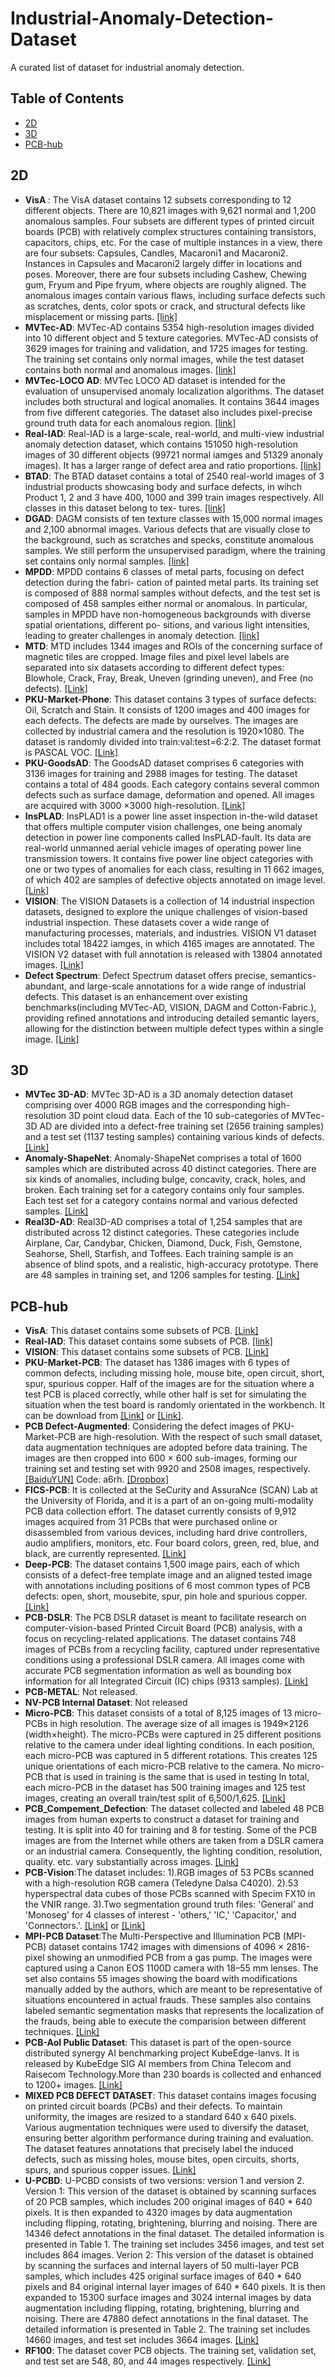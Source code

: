 # Industrial-Anomaly-Detection-Dataset
A curated list of dataset for industrial anomaly detection.

## Table of Contents
+ [2D](#2D)
+ [3D](#3D)
+ [PCB-hub](#PCB-hub)

## 2D
+ **VisA ​​​**: The VisA dataset contains 12 subsets corresponding to 12 different objects. There are 10,821 images with 9,621 normal and 1,200 anomalous samples. Four subsets are different types of printed circuit boards (PCB) with relatively complex structures containing transistors, capacitors, chips, etc. For the case of multiple instances in a view, there are four subsets: Capsules, Candles, Macaroni1 and Macaroni2. Instances in Capsules and Macaroni2 largely differ in locations and poses. Moreover, there are four subsets including Cashew, Chewing gum, Fryum and Pipe fryum, where objects are roughly aligned. The anomalous images contain various flaws, including surface defects such as scratches, dents, color spots or crack, and structural defects like misplacement or missing parts. [[link]](https://github.com/amazon-science/spot-diff)
+ **MVTec-AD​​​**: MVTec-AD contains 5354 high-resolution images divided into 10 different object and 5 texture categories. MVTec-AD consists of 3629 images for training and validation, and 1725 images for testing. The training set contains only normal images, while the test dataset contains both normal and anomalous images. [[link]](https://www.mvtec.com/company/research/datasets/mvtec-ad)
+ **MVTec-LOCO AD​​​**: MVTec LOCO AD dataset is intended for the evaluation of unsupervised anomaly localization algorithms. The dataset includes both structural and logical anomalies. It contains 3644 images from five different categories. The dataset also includes pixel-precise ground truth data for each anomalous region. [[link]](https://www.mvtec.com/company/research/datasets/mvtec-loco)
+ **Real-IAD​​**: Real-IAD is a large-scale, real-world, and multi-view industrial anomaly detection dataset, which contains 151050 high-resolution images of 30 different objects (99721 normal iamges and 51329 anonaly images). It has a larger range of defect area and ratio proportions. [[link]](https://realiad4ad.github.io/Real-IAD/)
+ **BTAD**: The BTAD dataset contains a total of 2540 real-world images of 3 industrial products showcasing body and surface defects, in wihch Product 1, 2 and 3 have 400, 1000 and 399 train images respectively. All classes in this dataset belong to tex- tures. [[link]](https://github.com/pankajmishra000/VT-ADL) 
+ **DGAD**: DAGM consists of ten texture classes with 15,000 normal images and 2,100 abnormal images. Various defects that are visually close to the background, such as scratches and specks, constitute anomalous samples. We still perform the unsupervised paradigm, where the training set contains only normal samples. [[link]](https://www.kaggle.com/datasets/mhskjelvareid/dagm-2007-competition-dataset-optical-inspection) 
+ **MPDD**: MPDD contains 6 classes of metal parts, focusing on defect detection during the fabri- cation of painted metal parts. Its training set is composed of 888 normal samples without defects, and the test set is composed of 458 samples either normal or anomalous. In particular, samples in MPDD have non-homogeneous backgrounds with diverse spatial orientations, different po- sitions, and various light intensities, leading to greater challenges in anomaly detection. [[link]](https://github.com/stepanje/MPDD)
+ **MTD**: MTD includes 1344 images and ROIs of the concerning surface of magnetic tiles are cropped. Image files and pixel level labels are separated into six datasets according to different defect types: Blowhole, Crack, Fray, Break, Uneven (grinding uneven), and Free (no defects). [[Link]](https://github.com/abin24/Magnetic-tile-defect-datasets.)
+ **PKU-Market-Phone**: This dataset contains 3 types of surface defects: Oil, Scratch and Stain. It consists of 1200 images and 400 images for each defects. The defects are made by ourselves. The images are collected by industrial camera and the resolution is 1920×1080. The dataset is randomly divided into train:val:test=6:2:2. The dataset format is PASCAL VOC. ​[[Link]](https://github.com/jianzhang96/MSD)
+ **PKU-GoodsAD**:​ The GoodsAD dataset comprises 6 categories with 3136 images for training and 2988 images for testing. The dataset contains a total of 484 goods. Each category contains several common defects such as surface damage, deformation and opened. All images are acquired with 3000 ×3000 high-resolution. [[Link]](https://github.com/jianzhang96/GoodsAD)
+ **InsPLAD**: InsPLAD1 is a power line asset inspection in-the-wild dataset that offers multiple computer vision challenges, one being anomaly detection in power line components called InsPLAD-fault. Its data are real-world unmanned aerial vehicle images of operating power line transmission towers. It contains five power line object categories with one or two types of anomalies for each class, resulting in 11 662 images, of which 402 are samples of defective objects annotated on image level. [[Link]](https://github.com/andreluizbvs/InsPLAD)
+ **VISION​**: The VISION Datasets is a collection of 14 industrial inspection datasets, designed to explore the unique challenges of vision-based industrial inspection. These datasets cover a wide range of manufacturing processes, materials, and industries. VISION V1 dataset includes total 18422 iamges, in which 4165 images are annotated. The VISION V2 dataset with full annotation is released with 13804 annotated images. [[Link]](https://huggingface.co/datasets/VISION-Workshop/VISION-Datasets)
+ **Defect Spectrum​**: Defect Spectrum dataset offers precise, semantics-abundant, and large-scale annotations for a wide range of industrial defects. This dataset is an enhancement over existing benchmarks(including MVTec-AD, VISION, DAGM and Cotton-Fabric.), providing refined annotations and introducing detailed semantic layers, allowing for the distinction between multiple defect types within a single image. [[Link]](https://huggingface.co/datasets/DefectSpectrum/Defect_Spectrum)
## 3D
+ **MVTec 3D-AD**: MVTec 3D-AD is a 3D anomaly detection dataset comprising over 4000 RGB images and the corresponding high-resolution 3D point cloud data. Each of the 10 sub-categories of MVTec-3D AD are divided into a defect-free training set (2656 training samples) and a test set (1137 testing samples) containing various kinds of defects. [[Link]](https://www.mvtec.com/company/research/datasets/mvtec-3d-ad/downloads)
+ **Anomaly-ShapeNet**: Anomaly-ShapeNet comprises a total of 1600 samples which are distributed across 40 distinct categories. There are six kinds of anomalies, including bulge, concavity, crack, holes, and broken. Each training set for a category contains only four samples. Each test set for a category contains normal and various defected samples. [[Link]](https://github.com/Chopper-233/Anomaly-ShapeNet/tree/main)
+ **Real3D-AD**: Real3D-AD comprises a total of 1,254 samples that are distributed across 12 distinct categories. These categories include Airplane, Car, Candybar, Chicken, Diamond, Duck, Fish, Gemstone, Seahorse, Shell, Starfish, and Toffees. Each training sample is an absence of blind spots, and a realistic, high-accuracy prototype. There are 48 samples in training set, and 1206 samples for testing. [[Link]](https://github.com/M-3LAB/Real3D-AD)
## PCB-hub
+ **VisA**: This dataset contains some subsets of PCB. [[Link]](https://github.com/amazon-science/spot-diff)
+ **Real-IAD**: This dataset contains some subsets of PCB. [[link]](https://realiad4ad.github.io/Real-IAD/)
+ **VISION**: This dataset contains some subsets of PCB. [[Link]](https://huggingface.co/datasets/VISION-Workshop/VISION-Datasets)
+ **PKU-Market-PCB**: The dataset has 1386 images with 6 types of common defects, including missing hole, mouse bite, open circuit, short, spur, spurious copper. Half of the images are for the situation where a test PCB is placed correctly, while other half is set for simulating the situation when the test board is randomly orientated in the workbench. It can be download from [[Link]](http://robotics.pkusz.edu.cn/resources/dataset/) or [[Link]](https://www.dropbox.com/s/32kolsaa45z2mpj/PCB_DATASET.zip?dl=0).
+ **PCB Defect-Augmented**: Considering the defect images of PKU-Market-PCB are high-resolution. With the respect of such small dataset, data augmentation techniques are adopted before data training. The images are then cropped into 600 × 600 sub-images, forming our training set and testing set with 9920 and 2508 images, respectively. [[BaiduYUN]](https://pan.baidu.com/s/1eAxDF4txpgMInxbmNDX0Zw) Code: a6rh. [[Dropbox]](https://www.dropbox.com/s/h0f39nyotddibsb/VOC_PCB.zip?dl=0)
+ **FICS-PCB**: It is collected at the SeCurity and AssuraNce (SCAN) Lab at the University of Florida, and it is a part of an on-going multi-modality PCB data collection effort. The dataset currently consists of 9,912 images acquired from 31 PCBs that were purchased online or disassembled from various devices, including hard drive controllers, audio amplifiers, monitors, etc. Four board colors, green, red, blue, and black, are currently represented. [[Link]](https://www.trust-hub.org/#/data/pcb-images)
+ **Deep-PCB**: The dataset contains 1,500 image pairs, each of which consists of a defect-free template image and an aligned tested image with annotations including positions of 6 most common types of PCB defects: open, short, mousebite, spur, pin hole and spurious copper.[[Link]](https://github.com/tangsanli5201/DeepPCB/tree/master/PCBData)
+ **PCB-DSLR**: The PCB DSLR dataset is meant to facilitate research on computer-vision-based Printed Circuit Board (PCB) analysis, with a focus on recycling-related applications. The dataset contains 748 images of PCBs from a recycling facility, captured under representative conditions using a professional DSLR camera. All images come with accurate PCB segmentation information as well as bounding box information for all Integrated Circuit (IC) chips (9313 samples). [[Link]](https://zenodo.org/records/3886553)
+ **PCB-METAL**: Not released.
+ **NV-PCB Internal Dataset**: Not released
+ **Micro-PCB**: This dataset consists of a total of 8,125 images of 13 micro-PCBs in high resolution. The average size of all images is 1949×2126 (width×height). The micro-PCBs were captured in 25 different positions relative to the camera under ideal lighting conditions. In each position, each micro-PCB was captured in 5 different rotations. This creates 125 unique orientations of each micro-PCB relative to the camera. No micro-PCB that is used in training is the same that is used in testing In total, each micro-PCB in the dataset has 500 training images and 125 test images, creating an overall train/test split of 6,500/1,625. [[Link]](https://www.kaggle.com/datasets/frettapper/micropcb-images)
+ **PCB_Compement_Defection**: The dataset collected and labeled 48 PCB images from human experts to construct a dataset for training and testing. It is split into 40 for training and 8 for testing. Some of the PCB images are from the Internet while others are taken from a DSLR camera or an industrial camera. Consequently, the lighting condition, resolution, quality. etc. vary substantially across images.  [[Link]](https://sites.google.com/view/chiawen-kuo/home/pcb-component-detection)
+ **PCB-Vision**:The dataset includes: 1).RGB images of 53 PCBs scanned with a high-resolution RGB camera (Teledyne Dalsa C4020). 2).53 hyperspectral data cubes of those PCBs scanned with Specim FX10 in the VNIR range. 3).Two segmentation ground truth files: 'General' and 'Monoseg' for 4 classes of interest - 'others,' 'IC,' 'Capacitor,' and 'Connectors.'.  [[Link]](https://rodare.hzdr.de/record/2704) or [[Link]](https://zenodo.org/records/10617721)
+ **MPI-PCB Dataset**:The Multi-Perspective and Illumination PCB (MPI-PCB) dataset contains 1742 images with dimensions of 4096 × 2816-pixel showing an unmodified PCB from a gas pump. The images were captured using a Canon EOS 1100D camera with 18–55 mm lenses. The set also contains 55 images showing the board with modifications manually added by the authors, which are meant to be representative of situations encountered in actual frauds. These samples also contains labeled semantic segmentation masks that represents the localization of the frauds, being able to execute the comparision between different techniques. [[Link]](https://zenodo.org/records/8213098#:~:text=The%20Multi%2DPerspective%20and%20Illumination,with%2018%E2%80%9355%20mm%20lenses)
+ **PCB-AoI Public Dataset**: This dataset is part of the open-source distributed synergy AI benchmarking project KubeEdge-Ianvs. It is released by KubeEdge SIG AI members from China Telecom and Raisecom Technology.More than 230 boards is collected and enhanced to 1200+ images. [[Link]](https://www.kaggle.com/datasets/kubeedgeianvs/pcb-aoi)
+ **MIXED PCB DEFECT DATASET**: This dataset contains images focusing on printed circuit boards (PCBs) and their defects. To maintain uniformity, the images are resized to a standard 640 x 640 pixels. Various augmentation techniques were used to diversify the dataset, ensuring better algorithm performance during training and evaluation. The dataset features annotations that precisely label the induced defects, such as missing holes, mouse bites, open circuits, shorts, spurs, and spurious copper issues. [[Link]](https://data.mendeley.com/datasets/fj4krvmrr5/2)
+ **U-PCBD**: U-PCBD consists of two versions: version 1 and version 2. Version 1: This version of the dataset is obtained by scanning surfaces of 20 PCB samples, which includes 200 original images of 640 * 640 pixels. It is then expanded to 4320 images by data augmentation including flipping, rotating, brightening, blurring and noising. There are 14346 defect annotations in the final dataset. The detailed information is presented in Table 1. The training set includes 3456 images, and test set includes 864 images.
Verion 2: This version of the dataset is obtained by scanning the surfaces and internal layers of 50 multi-layer PCB samples, which includes 425 original surface images of 640 * 640 pixels and 84 original internal layer images of 640 * 640 pixels. It is then expanded to 15300 surface images and 3024 internal images by data augmentation including flipping, rotating, brightening, blurring and noising. There are 47880 defect annotations in the final dataset. The detailed information is presented in Table 2. The training set includes 14660 images, and test set includes 3664 images. [[Link]](https://iiplab.net/u-pcbd/)
+ **RF100**: The dataset cover PCB objects. The training set, validation set, and test set are 548, 80, and 44 images respectively. [[Link]](https://universe.roboflow.com/roboflow-100/printed-circuit-board)


